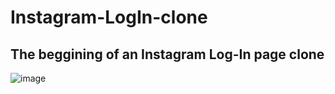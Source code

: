﻿# Instagram-LogIn-clone

 <h2>The beggining of an Instagram Log-In page clone</h2>
 
![image](https://github.com/lauradsc/Instagram-LogIn-clone/assets/99484087/834277a3-73a6-4a4b-94d6-57ed476f657f)


